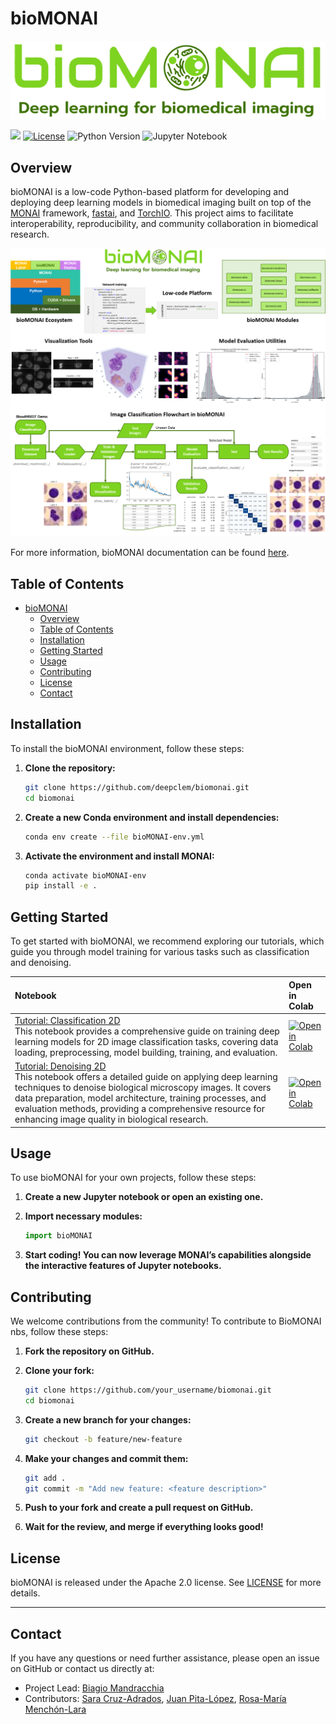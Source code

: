 # bioMONAI

<!-- WARNING: THIS FILE WAS AUTOGENERATED! DO NOT EDIT! -->

![](nbs/data_examples/logo_bioMONAI_full.png)

[![](https://img.shields.io/badge/docs-stable-blue.svg)](https://bmandracchia.github.io/bioMONAI/)
[![License](https://img.shields.io/badge/license-Apache%202.0-blue.svg)](https://opensource.org/licenses/Apache-2.0)
![Python Version](https://img.shields.io/badge/python-3.7+-blue.svg)
![Jupyter
Notebook](https://img.shields.io/badge/jupyter-%23f37626.svg?style=flat&logo=jupyter&logoColor=white)

## Overview

bioMONAI is a low-code Python-based platform for developing and
deploying deep learning models in biomedical imaging built on top of the
[MONAI](https://monai.io/) framework,
[fastai](https://github.com/fastai/fastai), and
[TorchIO](https://torchio.readthedocs.io/). This project aims to
facilitate interoperability, reproducibility, and community
collaboration in biomedical research.

![](nbs/data_examples/Fig_bioMONAI.png)

For more information, bioMONAI documentation can be found
[here](https://deepclem.github.io/bioMONAI/).

## Table of Contents

- [bioMONAI](#biomonai)
  - [Overview](#overview)
  - [Table of Contents](#table-of-contents)
  - [Installation](#installation)
  - [Getting Started](#getting-started)
  - [Usage](#usage)
  - [Contributing](#contributing)
  - [License](#license)
  - [Contact](#contact)

## Installation

To install the bioMONAI environment, follow these steps:

1.  **Clone the repository:**

    ``` bash
    git clone https://github.com/deepclem/biomonai.git
    cd biomonai
    ```

2.  **Create a new Conda environment and install dependencies:**

    ``` bash
    conda env create --file bioMONAI-env.yml
    ```

3.  **Activate the environment and install MONAI:**

    ``` bash
    conda activate bioMONAI-env
    pip install -e .
    ```

## Getting Started

To get started with bioMONAI, we recommend exploring our tutorials,
which guide you through model training for various tasks such as
classification and denoising.

| Notebook                                                                                                                                                                                                                                                                                                                                                                                                                        | Open in Colab                                                                                                                                                                       |
|:--------------------------------------------------------------------------------------------------------------------------------------------------------------------------------------------------------------------------------------------------------------------------------------------------------------------------------------------------------------------------------------------------------------------------------|:------------------------------------------------------------------------------------------------------------------------------------------------------------------------------------|
| [Tutorial: Classification 2D](https://github.com/deepCLEM/bioMONAI/blob/main/nbs/Tutorials/901_tutorial_classification.ipynb) <br> This notebook provides a comprehensive guide on training deep learning models for 2D image classification tasks, covering data loading, preprocessing, model building, training, and evaluation.                                                                                             | [![Open in Colab](https://colab.research.google.com/assets/colab-badge.svg)](https://githubtocolab.com/deepCLEM/bioMONAI/blob/main/nbs/Tutorials/901_tutorial_classification.ipynb) |
| [Tutorial: Denoising 2D](https://github.com/deepCLEM/bioMONAI/blob/main/nbs/Tutorials/903_tutorial_denoising.ipynb) <br> This notebook offers a detailed guide on applying deep learning techniques to denoise biological microscopy images. It covers data preparation, model architecture, training processes, and evaluation methods, providing a comprehensive resource for enhancing image quality in biological research. | [![Open in Colab](https://colab.research.google.com/assets/colab-badge.svg)](https://githubtocolab.com/deepCLEM/bioMONAI/blob/main/nbs/Tutorials/903_tutorial_denoising.ipynb)      |

## Usage

To use bioMONAI for your own projects, follow these steps:

1.  **Create a new Jupyter notebook or open an existing one.**

2.  **Import necessary modules:**

    ``` python
    import bioMONAI
    ```

3.  **Start coding! You can now leverage MONAI’s capabilities alongside
    the interactive features of Jupyter notebooks.**

## Contributing

We welcome contributions from the community! To contribute to BioMONAI
nbs, follow these steps:

1.  **Fork the repository on GitHub.**

2.  **Clone your fork:**

    ``` bash
    git clone https://github.com/your_username/biomonai.git
    cd biomonai
    ```

3.  **Create a new branch for your changes:**

    ``` bash
    git checkout -b feature/new-feature
    ```

4.  **Make your changes and commit them:**

    ``` bash
    git add .
    git commit -m "Add new feature: <feature description>"
    ```

5.  **Push to your fork and create a pull request on GitHub.**

6.  **Wait for the review, and merge if everything looks good!**

## License

bioMONAI is released under the Apache 2.0 license. See
[LICENSE](https://github.com/your_username/biomonai-nbs/blob/main/LICENSE)
for more details.

------------------------------------------------------------------------

## Contact

If you have any questions or need further assistance, please open an
issue on GitHub or contact us directly at:

- Project Lead: [Biagio Mandracchia](mailto:biagio.mandracchia@uva.es)
- Contributors: [Sara Cruz-Adrados](mailto:sara.cruz.adrados@uva.es),
  [Juan Pita-López](mailto:juan.pita@uva.es), [Rosa-María
  Menchón-Lara](mailto:rosamaria.menchon@uva.es)
